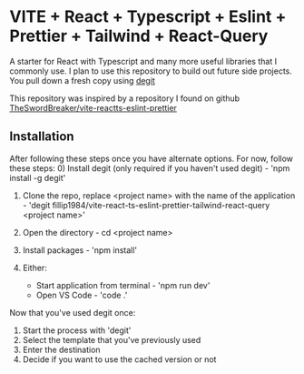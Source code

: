 # VITE + React + Typescript + Eslint + Prettier + Tailwind + React-Query

A starter for React with Typescript and many more useful libraries that I commonly use. I plan to use this repository to build out future side projects. You pull down a fresh copy using [degit](https://github.com/Rich-Harris/degit)

This repository was inspired by a repository I found on github [TheSwordBreaker/vite-reactts-eslint-prettier](https://raw.githubusercontent.com/TheSwordBreaker/vite-reactts-eslint-prettier/main/README.md)

## Installation

After following these steps once you have alternate options. For now, follow these steps:
0) Install degit (only required if you haven't used degit) - 'npm install -g degit'

1) Clone the repo, replace &lt;project name&gt; with the name of the application - 'degit fillip1984/vite-react-ts-eslint-prettier-tailwind-react-query &lt;project name&gt;'
2) Open the directory - cd &lt;project name&gt;
3) Install packages - 'npm install'

4) Either:
    * Start application from terminal - 'npm run dev'
    * Open VS Code - 'code .'

Now that you've used degit once:
1) Start the process with 'degit'
2) Select the template that you've previously used
3) Enter the destination
4) Decide if you want to use the cached version or not
